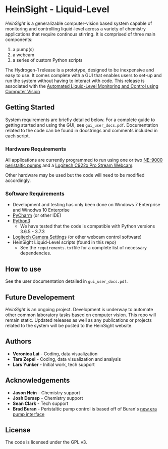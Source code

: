 # HeinSight - Liquid-Level

*HeinSight* is a generalizable computer-vision based system capable of monitoring and controlling liquid-level across a variety of chemistry applications that require continous stirring. It is comprised of three main components:

1. a pump(s) 
2. a webcam
3. a series of custom Python scripts

The Hydrogen-1 release is a prototype, designed to be inexpensive and easy to use. It comes complete with a GUI that
enables users to set-up and run the system without having to interact with code. This release is associated with the
[Automated Liquid-Level Monitoring and Control using Computer Vision](https://doi.org/10.26434/chemrxiv.12798143.v1)

## Getting Started

System requirements are briefly detailed below. For a complete guide to getting started and using the GUI, see `gui_user_docs.pdf`. 
Documentation related to the code can be found in docstrings and comments included in each script. 

### Hardware Requirements

All applications are currently programmed to run using one or two [NE-9000 peristaltic pumps](http://www.syringepump.com/peristaltic.php) and a [Logitech C922x Pro Stream Webcam](https://www.logitech.com/en-ca/product/c922-pro-stream-webcam).  

Other hardware may be used but the code will need to be modified accordingly.

### Software Requirements

- Development and testing has only been done on Windows 7 Enterprise and Winodws 10 Enterprise
- [PyCharm](https://www.jetbrains.com/pycharm/) (or other IDE)
- [Python3](https://www.python.org/)
    - We have tested that the code is compatible with Python versions 3.6.5 - 3.7.3
- [Logitech Camera Settings](https://support.logi.com/hc/en-us/articles/360024695174-Downloads-C920s-HD-Pro-Webcam) (or other webcam control software)
- HeinSight Liquid-Level scripts (found in this repo)
    - See the `requirements.txt`file for a complete list of necessary dependencies.

## How to use

See the user documentation detailed in `gui_user_docs.pdf`.

## Future Developement

*HeinSight* is an ongoing project. Development is underway to automate other common laboratory tasks based on computer vision. This repo will remain static. Updated releases as well as any publications or projects related to the system will be posted to
the HeinSight website.  

## Authors
- **Veronica Lai** - Coding, data visualization
- **Tara Zepel** - Coding, data visualization and analysis
- **Lars Yunker** - Initial work, tech support

## Acknowledgements 
- **Jason Hein** - Chemistry support
- **Josh Derasp** - Chemistry support
- **Sean Clark** - Tech support
- **Brad Buran** - Peristaltic pump control is based off of Buran's [new era pump interface](https://new-era-pump.readthedocs.io/en/latest/) 

## License
The code is licensed under the GPL v3.
